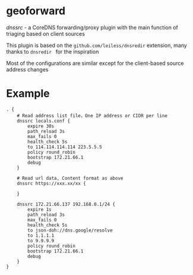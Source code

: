 # geoforward

*dnssrc* - a CoreDNS forwarding/proxy plugin with the main function of triaging based on client sources

This plugin is based on the `github.com/leiless/dnsredir` extension, many thanks to `dnsredir ` for the inspiration

Most of the configurations are similar except for the client-based source address changes

# Example

    . { 
        # Read address list file，One IP address or CIDR per line
        dnssrc locals.conf {
            expire 30s
            path_reload 3s
            max_fails 0
            health_check 5s
            to 114.114.114.114 223.5.5.5
            policy round_robin
            bootstrap 172.21.66.1
            debug
        }

        # Read url data, Content format as above
        dnssrc https://xxx.xx/xx {
        
        }
    
        dnssrc 172.21.66.137 192.168.0.1/24 {
            expire 1s
            path_reload 3s
            max_fails 0
            health_check 5s
            to json-doh://dns.google/resolve
            to 1.1.1.1
            to 9.9.9.9
            policy round_robin
            bootstrap 172.21.66.1
            debug
        }
    }

